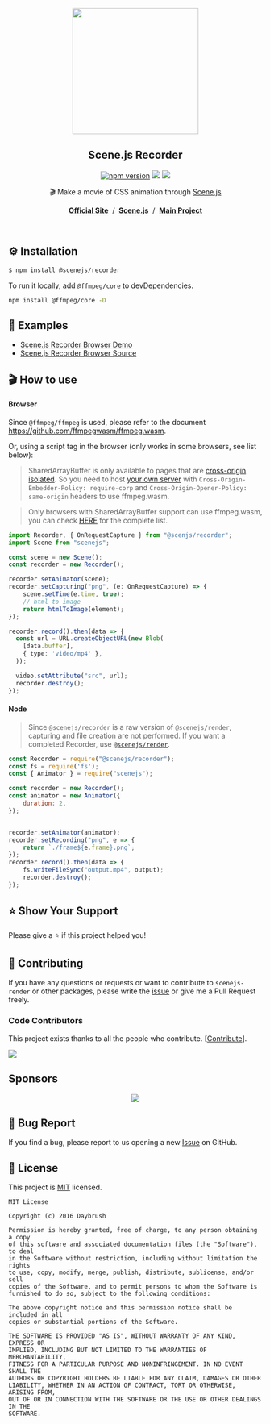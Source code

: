 
<p align="middle"><img src="https://daybrush.com/scenejs/images/clapperboard.png" width="250"/></p>
<h2 align="middle">Scene.js Recorder</h2>
<p align="middle">
<a href="https://www.npmjs.com/package/@scenejs/recorder" target="_blank"><img src="https://img.shields.io/npm/v/@scenejs/recorder.svg?style=flat-square&color=007acc&label=version" alt="npm version" /></a>
<img src="https://img.shields.io/badge/language-typescript-blue.svg?style=flat-square"/>
<a href="https://github.com/daybrush/scenejs/blob/master/LICENSE" target="_blank"><img src="https://img.shields.io/github/license/daybrush/scenejs.svg?style=flat-square&label=license&color=08CE5D"/></a>
</p>


<p align="middle">🎬 Make a movie of CSS animation through <a href="https://github.com/daybrush/scenejs">Scene.js</a></p>

<p align="middle"><a href="https://daybrush.com/scenejs"><strong>Official Site</strong></a> &nbsp;/&nbsp; <a href="https://github.com/daybrush/scenejs"><strong>Scene.js</strong></a> &nbsp;/&nbsp; <a href="https://github.com/daybrush/scena"><strong>Main Project</strong></a></p>
<br/>


## ⚙️ Installation
```bash
$ npm install @scenejs/recorder
```
To run it locally, add `@ffmpeg/core` to devDependencies.

```bash
npm install @ffmpeg/core -D
```

## 🚀 Examples
* [Scene.js Recorder Browser Demo](https://scenejs-render-demo.netlify.app)
* [Scene.js Recorder Browser Source](https://github.com/daybrush/scenejs-render/tree/master/packages/recorder-react-demo)

## 🎬 How to use
#### Browser

Since `@ffmpeg/ffmpeg` is used, please refer to the document https://github.com/ffmpegwasm/ffmpeg.wasm.

Or, using a script tag in the browser (only works in some browsers, see list below):

> SharedArrayBuffer is only available to pages that are [cross-origin isolated](https://developer.chrome.com/blog/enabling-shared-array-buffer/#cross-origin-isolation). So you need to host [your own server](https://github.com/ffmpegwasm/ffmpegwasm.github.io/blob/main/server/server.js) with `Cross-Origin-Embedder-Policy: require-corp` and `Cross-Origin-Opener-Policy: same-origin` headers to use ffmpeg.wasm.


> Only browsers with SharedArrayBuffer support can use ffmpeg.wasm, you can check [HERE](https://caniuse.com/sharedarraybuffer) for the complete list.


```ts
import Recorder, { OnRequestCapture } from "@scenjs/recorder";
import Scene from "scenejs";

const scene = new Scene();
const recorder = new Recorder();

recorder.setAnimator(scene);
recorder.setCapturing("png", (e: OnRequestCapture) => {
    scene.setTime(e.time, true);
    // html to image
    return htmlToImage(element);
});

recorder.record().then(data => {
  const url = URL.createObjectURL(new Blob(
    [data.buffer],
    { type: 'video/mp4' },
  ));

  video.setAttribute("src", url);
  recorder.destroy();
});
```

#### Node

> Since `@scenejs/recorder` is a raw version of `@scenejs/render`, capturing and file creation are not performed.
If you want a completed Recorder, use [`@scenejs/render`](https://github.com/daybrush/scenejs-render/tree/master/packages/render).


```js
const Recorder = require("@scenejs/recorder");
const fs = require('fs');
const { Animator } = require("scenejs");

const recorder = new Recorder();
const animator = new Animator({
    duration: 2,
});


recorder.setAnimator(animator);
recorder.setRecording("png", e => {
    return `./frame${e.frame}.png`;
});
recorder.record().then(data => {
    fs.writeFileSync("output.mp4", output);
    recorder.destroy();
});
```


## ⭐️ Show Your Support
Please give a ⭐️ if this project helped you!


## 👏 Contributing

If you have any questions or requests or want to contribute to `scenejs-render` or other packages, please write the [issue](https://github.com/daybrush/scenejs-render/issues) or give me a Pull Request freely.


### Code Contributors

This project exists thanks to all the people who contribute. [[Contribute](CONTRIBUTING.md)].

<a href="https://github.com/daybrush/scenejs-render/graphs/contributors">
  <img src="https://contrib.rocks/image?repo=daybrush/scenejs-render" />
</a>


## Sponsors
<p align="center">
	<a href="https://daybrush.com/sponsors/sponsors.svg">
		<img src="https://daybrush.com/sponsors/sponsors.svg"/>
	</a>
</p>


## 🐞 Bug Report

If you find a bug, please report to us opening a new [Issue](https://github.com/daybrush/scenejs-render/issues) on GitHub.



## 📝 License

This project is [MIT](https://github.com/daybrush/scenejs-render/blob/master/LICENSE) licensed.

```
MIT License

Copyright (c) 2016 Daybrush

Permission is hereby granted, free of charge, to any person obtaining a copy
of this software and associated documentation files (the "Software"), to deal
in the Software without restriction, including without limitation the rights
to use, copy, modify, merge, publish, distribute, sublicense, and/or sell
copies of the Software, and to permit persons to whom the Software is
furnished to do so, subject to the following conditions:

The above copyright notice and this permission notice shall be included in all
copies or substantial portions of the Software.

THE SOFTWARE IS PROVIDED "AS IS", WITHOUT WARRANTY OF ANY KIND, EXPRESS OR
IMPLIED, INCLUDING BUT NOT LIMITED TO THE WARRANTIES OF MERCHANTABILITY,
FITNESS FOR A PARTICULAR PURPOSE AND NONINFRINGEMENT. IN NO EVENT SHALL THE
AUTHORS OR COPYRIGHT HOLDERS BE LIABLE FOR ANY CLAIM, DAMAGES OR OTHER
LIABILITY, WHETHER IN AN ACTION OF CONTRACT, TORT OR OTHERWISE, ARISING FROM,
OUT OF OR IN CONNECTION WITH THE SOFTWARE OR THE USE OR OTHER DEALINGS IN THE
SOFTWARE.
```

